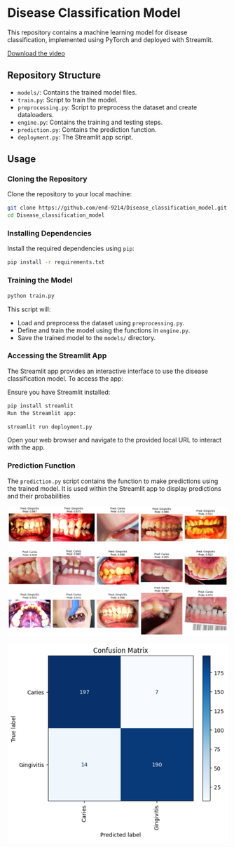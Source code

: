 # Disease Classification Model

This repository contains a machine learning model for disease classification, implemented using PyTorch and deployed with Streamlit.

[Download the video](./readme_assets/video.mp4)


## Repository Structure

- `models/`: Contains the trained model files.
- `train.py`: Script to train the model.
- `preprocessing.py`: Script to preprocess the dataset and create dataloaders.
- `engine.py`: Contains the training and testing steps.
- `prediction.py`: Contains the prediction function.
- `deployment.py`: The Streamlit app script.

## Usage

### Cloning the Repository

Clone the repository to your local machine:

```bash
git clone https://github.com/end-9214/Disease_classification_model.git
cd Disease_classification_model
```
### Installing Dependencies

Install the required dependencies using `pip`:
```bash
pip install -r requirements.txt
```
### Training the Model

```bash
python train.py
```
This script will:

  * Load and preprocess the dataset using `preprocessing.py`.
  * Define and train the model using the functions in `engine.py`.
  * Save the trained model to the `models/` directory.

### Accessing the Streamlit App

The Streamlit app provides an interactive interface to use the disease classification model. To access the app:

Ensure you have Streamlit installed:
```bash
pip install streamlit
Run the Streamlit app:
```
```bash
streamlit run deployment.py
```
Open your web browser and navigate to the provided local URL to interact with the app.

### Prediction Function
The `prediction.py` script contains the function to make predictions using the trained model. It is used within the Streamlit app to display predictions and their probabilities

![Predictions](./readme_assets/predictions.png)

![Confusion Matrix](./readme_assets/confusion_matrix.png)
